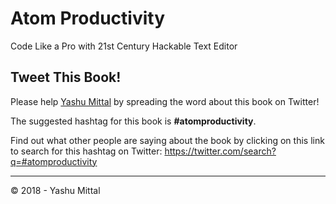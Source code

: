 # Atom Productivity

Code Like a Pro with 21st Century Hackable Text Editor

## Tweet This Book!

Please help [Yashu Mittal](https://www.twitter.com/mittalyashu77) by spreading the word about this book on Twitter!

The suggested hashtag for this book is **#atomproductivity**.

Find out what other people are saying about the book by clicking on this link to search for this hashtag on Twitter: https://twitter.com/search?q=#atomproductivity

***

© 2018 - Yashu Mittal

